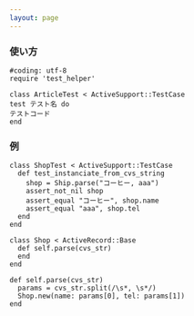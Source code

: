 ```yaml
---
layout: page
---
```

### 使い方
    #coding: utf-8
    require 'test_helper'

    class ArticleTest < ActiveSupport::TestCase
    test テスト名 do
    テストコード
    end

### 例
    class ShopTest < ActiveSupport::TestCase
      def test_instanciate_from_cvs_string
        shop = Ship.parse("コーヒー, aaa")
        assert_not_nil shop
        assert_equal "コーヒー", shop.name
        assert_equal "aaa", shop.tel
      end
    end

    class Shop < ActiveRecord::Base
      def self.parse(cvs_str)
      end
    end

    def self.parse(cvs_str)
      params = cvs_str.split(/\s*, \s*/)
      Shop.new(name: params[0], tel: params[1])
    end